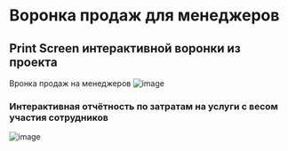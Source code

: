 # Воронка продаж для менеджеров
## Print Screen интерактивной воронки из проекта
Вронка продаж на менеджеров
![image](https://user-images.githubusercontent.com/76148212/124668544-b44a0d00-deb9-11eb-857f-7979274cdb48.png)

### Интерактивная отчётность по затратам на услуги с весом участия сотрудников
![image](https://user-images.githubusercontent.com/76148212/129324919-2e30a130-37c8-4af0-b09c-5394c5b5ad05.png)
